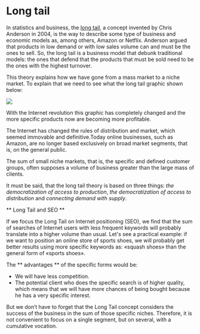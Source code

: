 # Long tail

In statistics and business, the [long tail](https://www.investopedia.com/terms/l/long-tail.asp#ixzz5EeR43Y3P), a concept invented by Chris Anderson in 2004, is the way to describe some type of business and economic models as, among others, Amazon or Netflix. Anderson argued that products in low demand or with low sales volume can and must be the ones to sell. So, the long tail is a business model that debunk traditional models: the ones that defend that the products that must be sold need to be the ones with the highest turnover.

This theory explains how we have gone from a mass market to a niche market. To explain that we need to see what the long tail graphic shown below: 

![](https://memeburn-ssl-sndytsvoxozgokstuvcm.netdna-ssl.com/wp-content/uploads/Long-Tail.jpg)

With the Internet revolution this graphic has completely changed and the more specific products now are becoming more profitable. 

The Internet has changed the rules of distribution and market, which seemed immovable and definitive.Today online businesses, such as Amazon, are no longer based exclusively on broad market segments, that is, on the general public.

The sum of small niche markets, that is, the specific and defined customer groups, often supposes a volume of business greater than the large mass of clients.

It must be said, that the long tail theory is based on three things: _the democratization of access to production_, _the democratization of access to distribution_ and _connecting demand with supply_.

** Long Tail and SEO **

If we focus the Long Tail on Internet positioning (SEO), we find that the sum of searches of Internet users with less frequent keywords will probably translate into a higher volume than usual. Let's see a practical example: if we want to position an online store of sports shoes, we will probably get better results using more specific keywords as: «squash shoes» than the general form of «sports shoes».

The ** advantages ** of the specific forms would be:

- We will have less competition.
- The potential client who does the specific search is of higher quality, which means that we will have more chances of being bought because he has a very specific interest.

But we don’t have to forget that the Long Tail concept considers the success of the business in the sum of those specific niches. Therefore, it is not convenient to focus on a single segment, but on several, with a cumulative vocation.
